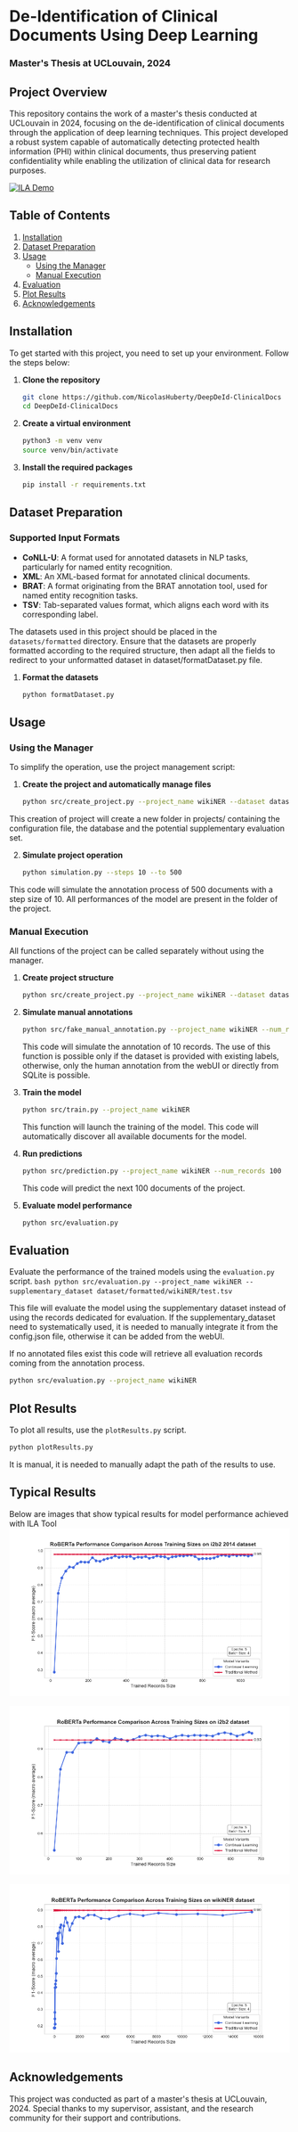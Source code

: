  # De-Identification of Clinical Documents Using Deep Learning
 ### Master's Thesis at UCLouvain, 2024

 ## Project Overview

 This repository contains the work of a master's thesis conducted at UCLouvain in 2024, focusing on the de-identification of clinical documents through the application of deep learning techniques. This project developed a robust system capable of automatically detecting protected health information (PHI) within clinical documents, thus preserving patient confidentiality while enabling the utilization of clinical data for research purposes.

[![ILA Demo](https://i9.ytimg.com/vi/PJTIBT_-VHk/mqdefault.jpg?sqp=CKT4zbIG-oaymwEmCMACELQB8quKqQMa8AEB-AH-CYAC0AWKAgwIABABGGUgZShlMA8=&rs=AOn4CLD_0_xNbOkYX6pn5jQPYzVxmiVzPg)](https://youtu.be/PJTIBT_-VHk "Demo of the ILA")


 ## Table of Contents

 1. [Installation](#installation)
 2. [Dataset Preparation](#dataset-preparation)
 3. [Usage](#usage)
     - [Using the Manager](#using-the-manager)
     - [Manual Execution](#manual-execution)
 4. [Evaluation](#evaluation)
 5. [Plot Results](#plot-results)
 6. [Acknowledgements](#acknowledgements)

 ## Installation

 To get started with this project, you need to set up your environment. Follow the steps below:

 1. **Clone the repository**
     ```bash
     git clone https://github.com/NicolasHuberty/DeepDeId-ClinicalDocs
     cd DeepDeId-ClinicalDocs
     ```

 2. **Create a virtual environment**
     ```bash
     python3 -m venv venv
     source venv/bin/activate
     ```

 3. **Install the required packages**
     ```bash
     pip install -r requirements.txt
     ```

 ## Dataset Preparation
### Supported Input Formats
- **CoNLL-U**: A format used for annotated datasets in NLP tasks, particularly for named entity recognition.
- **XML**: An XML-based format for annotated clinical documents.
- **BRAT**: A format originating from the BRAT annotation tool, used for named entity recognition tasks.
- **TSV**: Tab-separated values format, which aligns each word with its corresponding label.

 The datasets used in this project should be placed in the `datasets/formatted` directory. Ensure that the datasets are properly formatted according to the required structure, then adapt all the fields to redirect to your unformatted dataset in dataset/formatDataset.py file.
 1. **Format the datasets**
    ```bash
    python formatDataset.py
    ```

 ## Usage

 ### Using the Manager

 To simplify the operation, use the project management script:

 1. **Create the project and automatically manage files**
    ```bash
    python src/create_project.py --project_name wikiNER --dataset dataset/formatted/wikiNER/train.tsv --labels PERSON LOCATION DATE ID --model_name roberta --eval_percentage 30 --training_steps 10 --num_predictions 50 --start_from 20
    ```
This creation of project will create a new folder in projects/ containing the configuration file, the database and the potential supplementary evaluation set.

 2. **Simulate project operation**
    ```bash
    python simulation.py --steps 10 --to 500
    ```
This code will simulate the annotation process of 500 documents with a step size of 10.
All performances of the model are present in the folder of the project.
 ### Manual Execution

 All functions of the project can be called separately without using the manager.

 1. **Create project structure**
    ```bash
    python src/create_project.py --project_name wikiNER --dataset dataset/formatted/wikiNER/train.tsv --labels PERSON LOCATION DATE ID --model_name roberta --eval_percentage 30 --training_steps 10 --num_predictions 50 --start_from 20
    ```

 2. **Simulate manual annotations**
    ```bash
    python src/fake_manual_annotation.py --project_name wikiNER --num_records 10
    ```

    This code will simulate the annotation of 10 records. The use of this function is possible only if the dataset is provided with existing labels, otherwise, only the human annotation from the webUI or directly from SQLite is possible.

 3. **Train the model**
    ```bash
    python src/train.py --project_name wikiNER
    ```

    This function will launch the training of the model.
    This code will automatically discover all available documents for the model.

 4. **Run predictions**
    ```bash
    python src/prediction.py --project_name wikiNER --num_records 100
    ```

    This code will predict the next 100 documents of the project.

 5. **Evaluate model performance**
    ```bash
    python src/evaluation.py
    ```

 ## Evaluation

 Evaluate the performance of the trained models using the `evaluation.py` script.
    ```bash
    python src/evaluation.py --project_name wikiNER --supplementary_dataset dataset/formatted/wikiNER/test.tsv
    ```

This file will evaluate the model using the supplementary dataset instead of using the records dedicated for evaluation. If the supplementary_dataset need to systematically used, it is needed to manually integrate it from the config.json file, otherwise it can be added from the webUI.

If no annotated files exist this code will retrieve all evaluation records coming from the annotation process.

```bash
python src/evaluation.py --project_name wikiNER
```
 ## Plot Results

 To plot all results, use the `plotResults.py` script.

```bash
python plotResults.py
```

It is manual, it is needed to manually adapt the path of the results to use.
 ## Typical Results

 Below are images that show typical results for model performance achieved with ILA Tool
 ![Model Performance Training](results/plots/plot1-n2c2_2014.png "Model Training Performance")

 ![Model Performance Validation](results/plots/plot1-n2c2.png "Model Validation Performance")

 ![Model Performance Testing](results/plots/plot1-wikiNER.png "Model Testing Performance")

 ## Acknowledgements

 This project was conducted as part of a master's thesis at UCLouvain, 2024. Special thanks to my supervisor, assistant, and the research community for their support and contributions.

